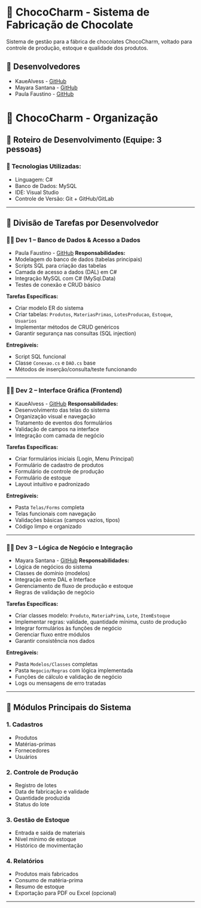 # 🍫 ChocoCharm - Sistema de Fabricação de Chocolate

Sistema de gestão para a fábrica de chocolates ChocoCharm, voltado para controle de produção, estoque e qualidade dos produtos.

## 👥 Desenvolvedores
- KaueAlvess - [GitHub](https://github.com/KaueAlvess )
- Mayara Santana - [GitHub](https://github.com/mayara8666 )
- Paula Faustino - [GitHub](https://github.com/paula-faustino )

# 🍫 ChocoCharm - Organização

## 📅 Roteiro de Desenvolvimento (Equipe: 3 pessoas)

### 🔧 Tecnologias Utilizadas:
- Linguagem: C#
- Banco de Dados: MySQL
- IDE: Visual Studio
- Controle de Versão: Git + GitHub/GitLab

---

## 👥 Divisão de Tarefas por Desenvolvedor

### 🧑‍💻 Dev 1 – **Banco de Dados & Acesso a Dados**
- Paula Faustino - [GitHub](https://github.com/paula-faustino )
**Responsabilidades:**
- Modelagem do banco de dados (tabelas principais)
- Scripts SQL para criação das tabelas
- Camada de acesso a dados (DAL) em C#
- Integração MySQL com C# (MySql.Data)
- Testes de conexão e CRUD básico

**Tarefas Específicas:**
- Criar modelo ER do sistema
- Criar tabelas: `Produtos`, `MateriasPrimas`, `LotesProducao`, `Estoque`, `Usuarios`
- Implementar métodos de CRUD genéricos
- Garantir segurança nas consultas (SQL injection)

**Entregáveis:**
- Script SQL funcional
- Classe `Conexao.cs` e `DAO.cs` base
- Métodos de inserção/consulta/teste funcionando

---

### 🧑‍💻 Dev 2 – **Interface Gráfica (Frontend)**
- KaueAlvess - [GitHub](https://github.com/KaueAlvess )
**Responsabilidades:**
- Desenvolvimento das telas do sistema
- Organização visual e navegação
- Tratamento de eventos dos formulários
- Validação de campos na interface
- Integração com camada de negócio

**Tarefas Específicas:**
- Criar formulários iniciais (Login, Menu Principal)
- Formulário de cadastro de produtos
- Formulário de controle de produção
- Formulário de estoque
- Layout intuitivo e padronizado

**Entregáveis:**
- Pasta `Telas/Forms` completa
- Telas funcionais com navegação
- Validações básicas (campos vazios, tipos)
- Código limpo e organizado

---

### 🧑‍💻 Dev 3 – **Lógica de Negócio e Integração**
- Mayara Santana - [GitHub](https://github.com/mayara8666 )
**Responsabilidades:**
- Lógica de negócios do sistema
- Classes de domínio (modelos)
- Integração entre DAL e Interface
- Gerenciamento de fluxo de produção e estoque
- Regras de validação de negócio

**Tarefas Específicas:**
- Criar classes modelo: `Produto`, `MateriaPrima`, `Lote`, `ItemEstoque`
- Implementar regras: validade, quantidade mínima, custo de produção
- Integrar formulários às funções de negócio
- Gerenciar fluxo entre módulos
- Garantir consistência nos dados

**Entregáveis:**
- Pasta `Modelos/Classes` completas
- Pasta `Negocio/Regras` com lógica implementada
- Funções de cálculo e validação de negócio
- Logs ou mensagens de erro tratadas

---

## 🧱 Módulos Principais do Sistema

### 1. Cadastros
- Produtos
- Matérias-primas
- Fornecedores
- Usuários

### 2. Controle de Produção
- Registro de lotes
- Data de fabricação e validade
- Quantidade produzida
- Status do lote

### 3. Gestão de Estoque
- Entrada e saída de materiais
- Nível mínimo de estoque
- Histórico de movimentação

### 4. Relatórios
- Produtos mais fabricados
- Consumo de matéria-prima
- Resumo de estoque
- Exportação para PDF ou Excel (opcional)

---

